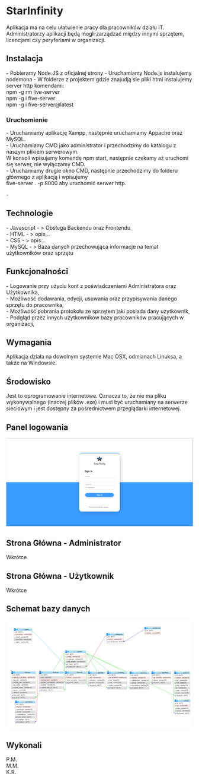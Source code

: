 <h1>StarInfinity</h1>


Aplikacja ma na celu ułatwienie pracy dla pracowników działu IT. Administratorzy aplikacji będą mogli zarządzać między innymi sprzętem, licencjami czy peryferiami w organizacji.

<h2>Instalacja</h2>
- Pobieramy Node.JS z oficjalnej strony 
- Uruchamiamy Node.js instalujemy nodemona
- W folderze z projektem gdzie znajudją sie pliki html instalujemy server http komendami: </br>
npm -g rm live-server</br>
npm -g i five-server</br>
npm -g i five-server@latest</br>

<h3>Uruchomienie</h2>
- Uruchamiamy aplikację Xampp, następnie uruchamiamy Appache oraz MySQL. </br>
- Uruchamiamy CMD jako administrator i przechodzimy do katalogu z naszym plikiem serwerowym.</br>
 W konsoli wpisujemy komendę npm start, następnie czekamy aż uruchomi się serwer, nie wyłączamy CMD. </br>
- Uruchamiamy drugie okno CMD, następnie przechodzimy do folderu głównego z aplikacją i wpisujemy </br>
five-server . -p 8000 aby uruchomić serwer http.

-</br>

<h2>Technologie</h2>
- Javascript - > Obsługa Backendu oraz Frontendu</br>
- HTML - > opis...</br>
- CSS - >  opis...</br>
- MySQL - > Baza danych przechowująca informacje na temat użytkowników oraz sprzętu</br>

<h2>Funkcjonalności</h2>
- Logowanie przy użyciu kont z poświadczeniami Administratora oraz Użytkownika,</br>
- Możliwość dodawania, edycji, usuwania oraz przypisywania danego sprzętu do pracownika,</br>
- Możliwość pobrania protokołu ze sprzętem jaki posiada dany użytkownik,</br>
- Podgląd przez innych użytkowników bazy pracowników pracujących w organizacji, </br>

<h2>Wymagania</h2>
Aplikacja działa na dowolnym systemie Mac OSX, odmianach Linuksa, a także na Windowsie. 
<h2>Środowisko</h3>
Jest to oprogramowanie internetowe. Oznacza to, że nie ma pliku wykonywalnego (inaczej plików .exe) i musi być uruchamiany na serwerze sieciowym i jest dostępny za pośrednictwem przeglądarki internetowej.

<h2>Panel logowania </h2>
<img src="https://raw.githubusercontent.com/mucha250/projekt_it/main/index/Sign%20In.png">
<h2>Strona Główna - Administrator</h2>
Wkrótce
<h2>Strona Główna - Użytkownik</h2>
Wkrótce
<h2>Schemat bazy danych</h2>
<img src="https://raw.githubusercontent.com/mucha250/projekt_it/main/index/model_bazy.png">

<h2>Wykonali</h2>
P.M.</br>
M.M.</br>
K.R.</br>
